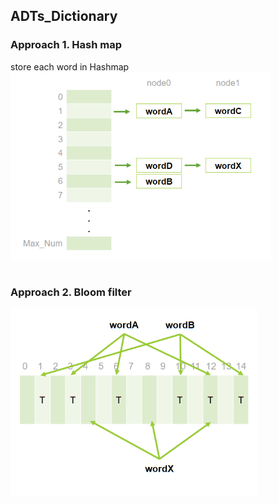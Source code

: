 ## ADTs_Dictionary

### Approach 1. Hash map
store each word in Hashmap
<img src="images/2022-04-22_001739.png" height="300">


#
### Approach 2. Bloom filter
<img src="images/2022-04-22_001855.png" height="300">
